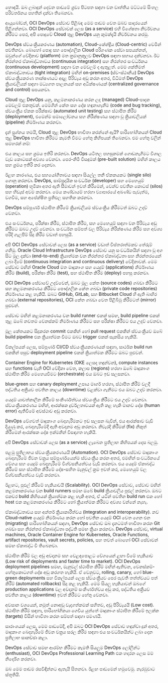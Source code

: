 හොඳයි. ඔබ ලබාදුන් දෙවන පාඩමේ ශ්‍රව්‍ය පිටපත සඳහා වන වෘත්තීය මට්ටමේ සිංහල පරිවර්තනය පහතින් දක්වා තිබෙනවා.

ආයුබෝවන්, OCI DevOps සේවාව පිළිබඳ මෙම පාඩම වෙත ඔබව සාදරයෙන් පිළිගන්නවා. OCI DevOps සේවාවක් ලෙස (as a service) එහි විශේෂතා නිර්වචනය කිරීමට පෙර, අපි පොදුවේ Cloud තුළ DevOps යනු කුමක්දැයි නිර්වචනය කරමු.

DevOps ස්වයංක්‍රීයකරණය (automation), Cloud-කේන්ද්‍රීය (Cloud-centric) වෙමින් පවතිනවා. බොහෝ පොදු සහ පෞද්ගලික Cloud පරිගණක සේවා සපයන්නන්, ඔවුන්ගේ වේදිකාව (platform) මත ක්‍රමානුකූලව DevOps සඳහා සහාය දක්වනවා. ඊට නිරන්තර ඒකාබද්ධතාවය (continuous integration) සහ නිරන්තර සංවර්ධනය (continuous development) සඳහා වන මෙවලම් ද ඇතුළත්. මෙම ශක්තිමත් ඒකාබද්ධතාවය (tight integration) මඟින් on-premises (ස්ව-ස්ථානීය) DevOps ස්වයංක්‍රීයකරණ තාක්ෂණයට අදාළ පිරිවැය අඩු කරන අතර, විධිමත් DevOps ක්‍රියාවලියක් සඳහා මධ්‍යගත පාලනයක් සහ අධීක්ෂණයක් (centralized governance and control) සපයනවා.

Cloud තුළ DevOps යනු, කළමනාකරණය කරන ලද (managed) Cloud-පාදක මෙවලම් එකතුවක්. මෙමගින් කේත සහ දෝෂ හඳුනාගැනීම (code and bug tracking), ස්වයංක්‍රීය ඒකක පරීක්ෂාව (automated unit testing) සහ ස්ථාපිත කිරීම (deployment), එමෙන්ම සමාලෝචනය සහ නිරීක්ෂණය සඳහා වූ ක්‍රියාවලියක් (pipeline) නිර්මාණය කරනවා.

දැන් ප්‍රශ්නය තමයි, Cloud තුළ DevOps භාවිතා කරන්නේ ඇයි? පාරිභෝගිකයන් Cloud තුළ DevOps භාවිතා කිරීමට කැමති වීමට හේතු කිහිපයක් තිබෙනවා. එම හේතු වලින් සමහරක් නම්:

එය කාලය සහ ශ්‍රමය ඉතිරි කරනවා. DevOps යටිතල පහසුකමක් ගොඩනැගීමට විශාල වැඩ කොටසක් අවශ්‍ය වෙනවා. පෙර-නිමි විසඳුමක් (pre-built solution) මඟින් කාලය සහ ශ්‍රමය ඉතිරි කර දෙනවා.

ඊළඟ කාරණය, එය සහයෝගීතාවය සඳහා සියල්ල තනි ඒකකයකට (single silo) ගොනු කරනවා. DevOps, සාම්ප්‍රදායික සංවර්ධක (developer) සහ මෙහෙයුම් (operation) භූමිකා අතර ඇති සීමාවන් ඉවත් කිරීමෙන්, වෙන්ව පවතින කොටස් (silos) සහ හිඩැස් අවම කරනවා. මෙය කණ්ඩායම් හරහා ව්‍යාපාරයේ අඛණ්ඩ පැවැත්ම, වගවීම, සහ අපේක්ෂිත ප්‍රතිඵල සහතික කරනවා.

DevOps සම්පූර්ණ ස්ථාපිත කිරීමේ ක්‍රියාවලියම ස්වයංක්‍රීය කිරීමටත් ඔබට උදව් වෙනවා.

එය සංවර්ධනය, පරීක්ෂා කිරීම, ස්ථාපිත කිරීම, සහ මෙහෙයුම් සඳහා වන පිරිවැය අඩු කිරීමට ඔබට උදව් වෙනවා. සංවර්ධන සම්පත් වල පිරිවැය නිරීක්ෂණය කිරීම සහ අවශ්‍ය පරිදි ගැලපීම් සිදු කිරීම වඩාත් පහසුයි.

අපි OCI DevOps සේවාවක් ලෙස (as a service) වඩාත් විස්තරාත්මකව තේරුම් ගනිමු. Oracle Cloud Infrastructure DevOps සේවාව යනු සංවර්ධකයින් සඳහා වූ අග සිට මුල දක්වා (end-to-end) ක්‍රියාත්මක වන නිරන්තර ඒකාබද්ධතා සහ නිරන්තරයෙන් ලබා දීමේ (continuous integration and continuous delivery) වේදිකාවක්. මෙම සේවාව මඟින් Oracle Cloud මත මෘදුකාංග සහ යෙදුම් (applications) නිර්මාණය කිරීම (build), පරීක්ෂා කිරීම (test), සහ ස්ථාපිත කිරීම (deploy) පහසු කරනවා.

OCI DevOps සේවාවේ උදව්වෙන්, ඔබට මූල කේත (source codes) ගබඩා කිරීමට සහ කළමනාකරණය කිරීමට පෞද්ගලික කේත ගබඩා (private code repositories) නිර්මාණය කළ හැකියි. ඔබට GitHub, GitLab, සහ Bitbucket Cloud හි ඇති බාහිර ගබඩා (external repositories), OCI කේත ගබඩා වෙත පිළිබිඹු කිරීමටත් (mirror) පුළුවන්.

සේවාව මඟින් කළමනාකරණය වන build runner එකක් සමඟ, build pipeline එකක් තුළ ඔබේ නවතම වෙනස්කම් නිර්මාණය කිරීමට සහ පරීක්ෂා කිරීමට එය උදව් වෙනවා.

මූල කේතයකට සිදුකරන commit එකකින් හෝ pull request එකකින් ස්වයංක්‍රීයව ඔබේ build pipeline එක ක්‍රියාත්මක වීමට ඔබට trigger එකක් සැකසිය හැකියි.

විකල්පයක් ලෙස, සම්පූර්ණ CI/CD ස්වයංක්‍රීයකරණයක් සඳහා, සාර්ථක build run එකකින් පසුව deployment pipeline එකක් ක්‍රියාත්මක කිරීමට ඔබට පුළුවන්.

Container Engine for Kubernetes (OKE ලෙසද හඳුන්වන), compute instances සහ functions වැනි OCI වේදිකා වෙත, කලාප (regions) හරහා ඔබේ මෘදුකාංග ස්ථාපිත කිරීම මෙහෙයවීමට (orchestrate) එය ඔබට ඉඩ සලසනවා.

blue-green සහ canary deployment උපාය මාර්ග හරහා, ස්ථාපිත කිරීම් වලදී පද්ධතිය අක්‍රීයව පවතින කාලය (downtime) වළක්වා ගැනීමට එය ඔබට උදව් කරනවා.

යෙදුම් යාවත්කාලීන කිරීමේ සංකීර්ණත්වය ස්වයංක්‍රීය කිරීමට එය උදව් වෙනවා. ස්වයංක්‍රීයකරණය මඟින්, ආරක්ෂක දුර්වලතාවයක් ඇති කළ හැකි මානව දෝෂ (human error) ඇතිවීමේ අවස්ථාව අඩු කරනවා.

DevOps වේගවත් මෘදුකාංග බෙදාහැරීමකට ඉඩ සලසන බැවින්, එය ආරක්ෂාව වැඩි දියුණු කර, බෙදාහැරීමේදී ඇති අවදානම අඩු කරනවා. නිවැරදි කිරීමක් (fix) නිකුත් කිරීමෙන් ආරක්ෂක දෝෂ ඉක්මනින් විසඳාගත හැකියි.

අපි DevOps සේවාවක් ලෙස (as a service) ලැබෙන ප්‍රතිලාභ කිහිපයක් දෙස බලමු.

පළමු ප්‍රතිලාභය ස්වයංක්‍රීයකරණයයි (Automation). OCI DevOps සේවාව මෘදුකාංග බෙදාහැරීමේ ජීවන චක්‍රය සම්පූර්ණයෙන්ම ස්වයංක්‍රීය කරන අතර, එමඟින් සංවර්ධනයේ වේගය සහ යෙදුම් බෙදාහැරීමේ විශ්වසනීයත්වය වැඩි කරනවා. එය යෙදුම් ඒකාබද්ධ කිරීමේ සහ ස්ථාපිත කිරීමේ දෝෂ-සහිත මැනුවල් ක්‍රම ඉවත් කර, මෙහෙයුම් වල විශ්වසනීයත්වය වැඩි කරනවා.

ඊළඟට, පුළුල් කිරීමේ හැකියාවයි (Scalability). OCI DevOps සේවාව, සේවාව මඟින් කළමනාකරණය වන build runners සමඟ ඔබේ build ක්‍රියාවලිය පුළුල් කරනවා. ඔබට එකවර build කිහිපයක් ක්‍රියාත්මක කළ හැකි අතර, ඒ යටින් පවතින build run එක හෝ host එක කළමනාකරණය කිරීමට හෝ ක්‍රියාත්මක කිරීමට අවශ්‍ය වන්නේ නැහැ.

ඒකාබද්ධතාවය සහ අන්තර් ක්‍රියාකාරීත්වය (Integration and interoperability). නව Cloud-native යෙදුම් නිර්මාණය කරන හෝ පවතින යෙදුම් OCI වෙත ගෙන එන (migrating) පාරිභෝගිකයන් සඳහා, DevOps සේවාව ඔබ දැනටමත් භාවිතා කරන Git ගබඩා සහ නිරන්තර ඒකාබද්ධතා පද්ධති සමඟ ක්‍රියා කරනවා. DevOps සේවාව, virtual machines, Oracle Container Engine for Kubernetes, Oracle Functions, artifact repositories, vault secrets, policies, සහ තවත් බොහෝ OCI සේවාවන් සමඟ ඒකාබද්ධ වී තිබෙනවා.

ස්ථාපිත කිරීම් වල අඩු අවදානම සහ වෙළඳපොළට වේගයෙන් ළඟා වීමේ හැකියාව (Low risk of deployments and faster time to market). OCI DevOps deployment pipelines සමඟ, මැනුවල් ස්ථාපිත කිරීම් මඟින් ඇතිවන, වෙනස්කම්-හේතුකොටගත් දෝෂ අඩු කරගත හැකියි. ඒ වෙනුවට, rolling, canary, හෝ blue-green deployments සහ විකල්පයක් ලෙස ස්වයංක්‍රීයව පෙර පැවති තත්ත්වයට පත් කිරීම් (automated rollbacks) සිදු කළ හැකියි. මෙම සියලු හැකියාවන් ඔබගේ production applications වල අවදානම් සංකීර්ණත්වය අඩු කර, පද්ධතිය අක්‍රීයව පවතින කාලය (downtime) ඉවත් කිරීමට හේතු වෙනවා.

අවසාන වශයෙන්, නමුත් නොඅඩු වැදගත්කමක් සහිතව, අඩු පිරිවැයයි (Low cost). ස්ථාපිත කිරීම් සඳහා, පාරිභෝගිකයා ගෙවිය යුත්තේ මෘදුකාංග ස්ථාපිත කිරීමේ ඉලක්ක (targets) විසින් භාවිතා කරන සම්පත් සඳහා පමණයි.

සාරාංශයක් ලෙස, මෙම පාඩමේදී, අපි ඔබට OCI DevOps සේවාව හඳුන්වා දුන් අතර, මෘදුකාංග බෙදාහැරීමේ ජීවන චක්‍රය සරල කිරීම සඳහා එය සංවර්ධකයින්ට ලබා දෙන ප්‍රතිලාභ සාකච්ඡා කළා.

DevOps සේවාව සමඟ ආරම්භ කිරීමට කැමති සියලුම DevOps ලෝලීන්ට (enthusiast), OCI DevOps Professional Learning Path එක හදාරන ලෙස මම නිර්දේශ කරනවා.

ඔබ මෙම පාඩම රසවිඳින්නට ඇතැයි සිතනවා. ඊළඟ පාඩමෙන් හමුවෙමු. නැරඹුවාට ස්තූතියි.